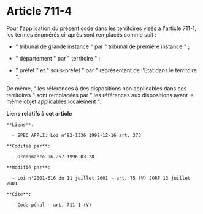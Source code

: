 # Article 711-4

Pour l'application du présent code dans les territoires visés à l'article 711-1, les termes énumérés ci-après sont remplacés
comme suit :

- " tribunal de grande instance " par " tribunal de première instance " ;

- " département " par " territoire " ;

- " préfet " et " sous-préfet " par " représentant de l'Etat dans le territoire ". 

De même, " les références à des dispositions non applicables dans ces territoires " sont remplacées par " les références aux
dispositions ayant le même objet applicables localement ".

**Liens relatifs à cet article**

	**Liens**:

	  - SPEC_APPLI: Loi n°92-1336 1992-12-16 art. 373

	**Codifié par**:

	  - Ordonnance 96-267 1996-03-28

	**Modifié par**:

	  - Loi n°2001-616 du 11 juillet 2001 - art. 75 (V) JORF 13 juillet 2001

	**Cite**:

	  - Code pénal - art. 711-1 (V)
